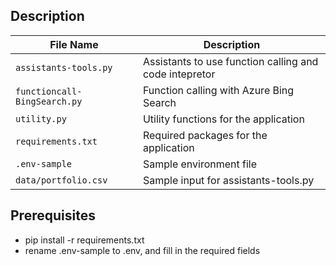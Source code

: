 ## Description
<!-- files description in table -->
| File Name | Description |
| --- | --- |
| `assistants-tools.py` | Assistants to use function calling and code intepretor |
| `functioncall-BingSearch.py` | Function calling with Azure Bing Search |
| `utility.py` | Utility functions for the application |
| `requirements.txt` | Required packages for the application |
| `.env-sample` | Sample environment file |
| `data/portfolio.csv` | Sample input for assistants-tools.py |




## Prerequisites
- pip install -r requirements.txt
- rename .env-sample to .env, and fill in the required fields
